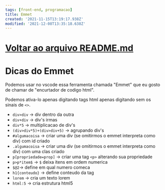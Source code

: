 ```yaml
---
tags: [front-end, programacao]
title: Emmet
created: '2021-11-15T13:19:17.938Z'
modified: '2021-12-08T13:35:18.638Z'
---
```


# [Voltar ao arquivo README.md](README.md)
# Dicas do Emmet

Podemos usar no vscode essa ferramenta chamada "Emmet" que eu gosto de chamar de "encurtador de codigo html".

Podemos ativa-lo apenas digitando tags html apenas digitando sem os sinais de `<>`.

- `div>div` -> div dentro da outra
- `div+div` -> div's irmas
- `div*5` -> multiplicacao de div's
- `(div>div*5)+(div>div+5)` -> agrupando div's
- `#algumacoisa` -> criar uma div (se omitirmos o emmet interpreta como div) com id criado
- `.algumacoisa` -> criar uma div (se omitirmos o emmet interpreta como div) com uma clas criado
- `p[propriedade=prop]` -> criar uma tag `<p>` alterando sua propriedade
- `p>p*item$` -> `$` deixa itens em ordem numerica
- `$@2`-> define em qual numero comeca
- `h1{conteudo}` -> define conteudo da tag
- `lorem` -> cria um texto lorem
- `html:5` -> cria estrutura html5
